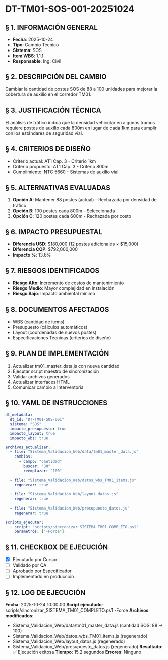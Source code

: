 # DT-TM01-SOS-001-20251024

## § 1. INFORMACIÓN GENERAL
- **Fecha**: 2025-10-24
- **Tipo**: Cambio Técnico
- **Sistema**: SOS
- **Item WBS**: 1.1.1
- **Responsable**: Ing. Civil

## § 2. DESCRIPCIÓN DEL CAMBIO
Cambiar la cantidad de postes SOS de 88 a 100 unidades para mejorar la cobertura de auxilio en el corredor TM01.

## § 3. JUSTIFICACIÓN TÉCNICA
El análisis de tráfico indica que la densidad vehicular en algunos tramos requiere postes de auxilio cada 800m en lugar de cada 1km para cumplir con los estándares de seguridad vial.

## § 4. CRITERIOS DE DISEÑO
- Criterio actual: AT1 Cap. 3 - Criterio 1km
- Criterio propuesto: AT1 Cap. 3 - Criterio 800m
- Cumplimiento: NTC 5660 - Sistemas de auxilio vial

## § 5. ALTERNATIVAS EVALUADAS
1. **Opción A**: Mantener 88 postes (actual) - Rechazada por densidad de tráfico
2. **Opción B**: 100 postes cada 800m - Seleccionada
3. **Opción C**: 120 postes cada 600m - Rechazada por costo

## § 6. IMPACTO PRESUPUESTAL
- **Diferencia USD**: $180,000 (12 postes adicionales × $15,000)
- **Diferencia COP**: $792,000,000
- **Impacto %**: 13.6%

## § 7. RIESGOS IDENTIFICADOS
- **Riesgo Alto**: Incremento de costos de mantenimiento
- **Riesgo Medio**: Mayor complejidad en instalación
- **Riesgo Bajo**: Impacto ambiental mínimo

## § 8. DOCUMENTOS AFECTADOS
- WBS (cantidad de items)
- Presupuesto (cálculos automáticos)
- Layout (coordenadas de nuevos postes)
- Especificaciones Técnicas (criterios de diseño)

## § 9. PLAN DE IMPLEMENTACIÓN
1. Actualizar tm01_master_data.js con nueva cantidad
2. Ejecutar script maestro de sincronización
3. Validar archivos generados
4. Actualizar interfaces HTML
5. Comunicar cambio a Interventoría

## § 10. YAML DE INSTRUCCIONES
```yaml
dt_metadata:
  dt_id: "DT-TM01-SOS-001"
  sistema: "SOS"
  impacto_presupuesto: true
  impacto_layout: true
  impacto_wbs: true

archivos_actualizar:
  - file: "Sistema_Validacion_Web/data/tm01_master_data.js"
    cambios:
      - campo: "cantidad"
        buscar: "88"
        reemplazar: "100"
  
  - file: "Sistema_Validacion_Web/datos_wbs_TM01_items.js"
    regenerar: true
    
  - file: "Sistema_Validacion_Web/layout_datos.js"
    regenerar: true
    
  - file: "Sistema_Validacion_Web/presupuesto_datos.js"
    regenerar: true

scripts_ejecutar:
  - script: "scripts/sincronizar_SISTEMA_TM01_COMPLETO.ps1"
    parametros: ["-Force"]
```

## § 11. CHECKBOX DE EJECUCIÓN
- [x] Ejecutado por Cursor
- [ ] Validado por QA
- [ ] Aprobado por Especificador
- [ ] Implementado en producción

## § 12. LOG DE EJECUCIÓN
**Fecha**: 2025-10-24 10:00:00
**Script ejecutado**: scripts/sincronizar_SISTEMA_TM01_COMPLETO.ps1 -Force
**Archivos modificados**:
- Sistema_Validacion_Web/data/tm01_master_data.js (cantidad SOS: 88 → 100)
- Sistema_Validacion_Web/datos_wbs_TM01_items.js (regenerado)
- Sistema_Validacion_Web/layout_datos.js (regenerado)
- Sistema_Validacion_Web/presupuesto_datos.js (regenerado)
**Resultado**: ✅ Ejecución exitosa
**Tiempo**: 15.2 segundos
**Errores**: Ninguno
